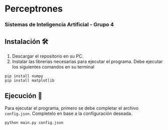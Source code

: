 # Perceptrones

### Sistemas de Inteligencia Artificial - Grupo 4

## Instalación 🛠️

1. Descargar el repositorio en su PC.
2. Instalar las librerias necesarias para ejecutar el programa. Debe ejecutar los siguientes comandos en su terminal
```
pip install numpy
pip install matplotlib
```


## Ejecución 🚀

Para ejecutar el programa, primero se debe completar el archivo `config.json`. Completelo en base a la configuración deseada.
```
python main.py config.json
```
